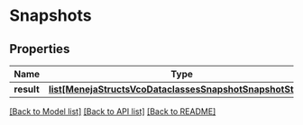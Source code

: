 # Snapshots

## Properties
Name | Type | Description | Notes
------------ | ------------- | ------------- | -------------
**result** | [**list[MenejaStructsVcoDataclassesSnapshotSnapshotStruct]**](MenejaStructsVcoDataclassesSnapshotSnapshotStruct.md) |  | [optional] 

[[Back to Model list]](../README.md#documentation-for-models) [[Back to API list]](../README.md#documentation-for-api-endpoints) [[Back to README]](../README.md)


